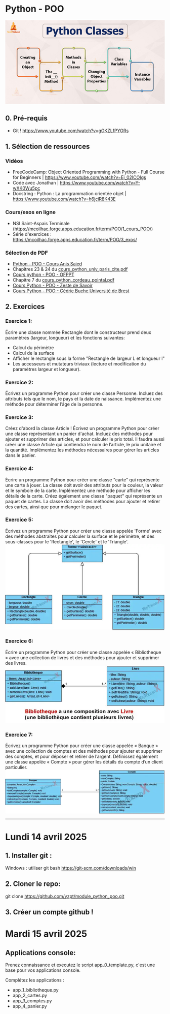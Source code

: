 # Python - POO

![alt text](image-1.png)

## 0. Pré-requis

* Git ! https://www.youtube.com/watch?v=gGKZLfPYORs


## 1. Sélection de ressources

### Vidéos
* FreeCodeCamp: Object Oriented Programming with Python - Full Course for Beginners | https://www.youtube.com/watch?v=Ej_02ICOIgs
* Code avec Jonathan | https://www.youtube.com/watch?v=Y-wXK0Wu5pc
* Docstring : Python : La programmation orientée objet | https://www.youtube.com/watch?v=h6jciR8K43E
  
### Cours/exos en ligne
* NSI Saint-Aspais Terminale (https://mcoilhac.forge.apps.education.fr/term/POO/1_cours_POO/)
* Série d'exercices : https://mcoilhac.forge.apps.education.fr/term/POO/3_exos/

### Sélection de PDF
* [Python - POO - Cours Anis Saied](cours/cours_python_poo_anis_saied.pdf)
* Chapitres 23 & 24 du [cours_python_univ_paris_cite.pdf](cours/cours_python_univ_paris_cite.pdf)
* [Cours python - POO - OFPPT](cours/cours_python_poo_ofppt.pdf)
* Chapitre 7 du [cours_python_cordeau_pointal.pdf](cours/cours_python_cordeau_pointal.pdf)
* [Cours Python - POO - Zeste de Savoir](cours/cours_python_poo_zeste_de_savoir.pdf)
* [Cours Python - POO - Cédric Buche Université de Brest](cours/cours_python_poo_buche_univ_brest.pdf)

## 2. Exercices

### Exercice 1:
Écrire une classe nommée Rectangle dont le constructeur prend deux paramètres (largeur, longueur) et les fonctions suivantes:
- Calcul du périmètre
- Calcul de la surface
- Afficher le rectangle sous la forme "Rectangle de largeur L et longueur l"
- Les accesseurs et mutateurs triviaux (lecture et modification du paramètres largeur et longueur).

### Exercice 2:
Écrivez un programme Python pour créer une classe Personne. Incluez des attributs tels que le nom, le pays et la date de naissance. Implémentez une méthode pour déterminer l’âge de la personne.

### Exercice 3:
Créez d'abord la classe Article !
Écrivez un programme Python pour créer une classe représentant un panier d'achat. Incluez des méthodes pour ajouter et supprimer des articles, et pour calculer le prix total.
Il faudra aussi créer une classe Article qui contiendra le nom de l’article, le prix unitaire et la quantité. Implémentez les méthodes nécessaires pour gérer les articles dans le panier.

### Exercice 4:
Écrire un programme Python pour créer une classe "carte" qui représente une carte à jouer. La classe doit avoir des attributs pour la couleur, la valeur et le symbole de la carte. Implémentez une méthode pour afficher les détails de la carte.
Créez également une classe "paquet" qui représente un paquet de cartes. La classe doit avoir des méthodes pour ajouter et retirer des cartes, ainsi que pour mélanger le paquet.

### Exercice 5:
Écrivez un programme Python pour créer une classe appelée 'Forme' avec des méthodes abstraites pour calculer la surface et le périmètre, et des sous-classes pour le 'Rectangle', le 'Cercle' et le 'Triangle'.
![alt text](exercices/image.png)

### Exercice 6:
Écrire un programme Python pour créer une classe appelée « Bibliotheque » avec une collection de livres et des méthodes pour ajouter et supprimer des livres.
![alt text](exercices/image-1.png)

### Exercice 7:
Écrivez un programme Python pour créer une classe appelée « Banque » avec une collection de comptes et des méthodes pour ajouter et supprimer des comptes, et pour déposer et retirer de l’argent. Définissez également une classe appelée « Compte » pour gérer les détails du compte d’un client particulier.
![alt text](exercices/image-2.png)

<hr>

# Lundi 14 avril 2025

## 1. Installer git :
Windows : utiliser git bash
https://git-scm.com/downloads/win

## 2. Cloner le repo: 
git clone https://github.com/yzpt/module_python_poo.git

## 3. Créer un compte github !


# Mardi 15 avril 2025

## Applications console:

Prenez connaissance et executez le script app_0_template.py, c'est une base pour vos applications console.

Complétez les applications :

- app_1_bibliotheque.py
- app_2_cartes.py
- app_3_comptes.py
- app_4_panier.py
  
